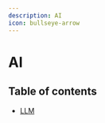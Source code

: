 ```yaml
---
description: AI
icon: bullseye-arrow
---
```


# AI

## Table of contents

<!-- toc -->

- [LLM](#)

<!-- tocstop -->


